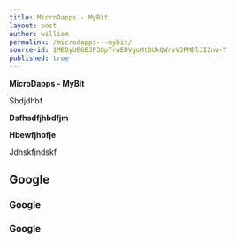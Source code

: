 ```yaml
---
title: MicroDapps - MyBit
layout: post
author: william
permalink: /microdapps---mybit/
source-id: 1MEOyUE6EJP3QpTrwEDVgoMtDUkQWrvV3PMDlJI2nw-Y
published: true
---
```

**MicroDapps - MyBit**

Sbdjdhbf

**Dsfhsdfjhbdfjm**

**Hbewfjhbfje**

Jdnskfjndskf

<!-- fkdjsbfdsj -->

## Google

### Google

### Google

